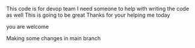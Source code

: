 This code is for devop team
I need someone to help with writing the code as well
This is going to be great
Thanks for your helping me today


you are welcome

 Making some changes in main  branch